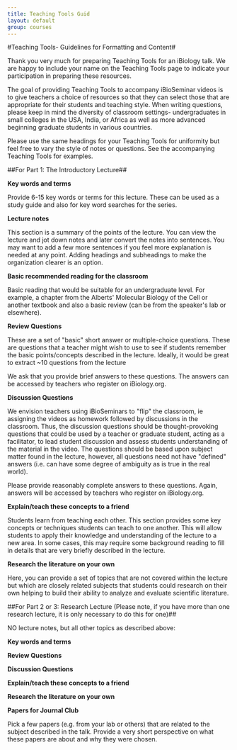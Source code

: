 ```yaml
---
title: Teaching Tools Guid
layout: default
group: courses
---
```

#Teaching Tools- Guidelines for Formatting and Content#

Thank you very much for preparing Teaching Tools for an iBiology talk.  We are happy to include your name on the Teaching Tools page to indicate your participation in preparing these resources.

The goal of providing Teaching Tools to accompany iBioSeminar videos is to give teachers a choice of resources so that they can select those that are appropriate for their students and teaching style.  When writing questions, please keep in mind the diversity of classroom settings- undergraduates in small colleges in the USA, India, or Africa as well as more advanced beginning graduate students in various countries.

Please use the same headings for your Teaching Tools for uniformity but feel free to vary the style of notes or questions.  See the accompanying Teaching Tools for examples.

##For Part 1: The Introductory Lecture##

**Key words and terms**

Provide 6-15 key words or terms for this lecture.  These can be used as a study guide and also for key word searches for the series.

**Lecture notes**

This section is a summary of the points of the lecture.  You can view the lecture and jot down notes and later convert the notes into sentences.  You may want to add a few more sentences if you feel more explanation is needed at any point.  Adding headings and subheadings to make the organization clearer is an option.

**Basic recommended reading for the classroom**

Basic reading that would be suitable for an undergraduate level.  For example, a chapter from the Alberts' Molecular Biology of the Cell or another textbook and also a basic review (can be from the speaker's lab or elsewhere).

**Review Questions**

These are a set of "basic" short answer or multiple-choice questions.  These are questions that a teacher might wish to use to see if students remember the basic points/concepts described in the lecture.  Ideally, it would be great to extract ~10 questions from the lecture

We ask that you provide brief answers to these questions.  The answers can be accessed by teachers who register on iBiology.org.

**Discussion Questions**

We envision teachers using iBioSeminars to "flip" the classroom, ie assigning the videos as homework followed by discussions in the classroom.  Thus, the discussion questions should be thought-provoking questions that could be used by a teacher or graduate student, acting as a facilitator, to lead student discussion and assess students understanding of the material in the video. The questions should be based upon subject matter found in the lecture, however, all questions need not have "defined" answers (i.e. can have some degree of ambiguity as is true in the real world).

Please provide reasonably complete answers to these questions. Again, answers will be accessed by teachers who register on iBiology.org.

**Explain/teach these concepts to a friend**

Students learn from teaching each other.  This section provides some key concepts or techniques students can teach to one another.  This will allow students to apply their knowledge and understanding of the lecture to a new area. In some cases, this may require some background reading to fill in details that are very briefly described in the lecture.

**Research the literature on your own**

Here, you can provide a set of topics that are not covered within the lecture but which are closely related subjects that students could research on their own helping to build their ability to analyze and evaluate scientific literature.

##For Part 2 or 3: Research Lecture (Please note, if you have more than one research lecture, it is only necessary to do this for one)##

NO lecture notes, but all other topics as described above:

**Key words and terms**

**Review Questions**

**Discussion Questions**

**Explain/teach these concepts to a friend**

**Research the literature on your own**

**Papers for Journal Club**

Pick a few papers (e.g. from your lab or others) that are related to the subject described in the talk.  Provide a very short perspective on what these papers are about and why they were chosen.
